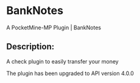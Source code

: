 # BankNotes
A PocketMine-MP Plugin | BankNotes

## Description:
A check plugin to easily transfer your money

The plugin has been upgraded to API version 4.0.0
